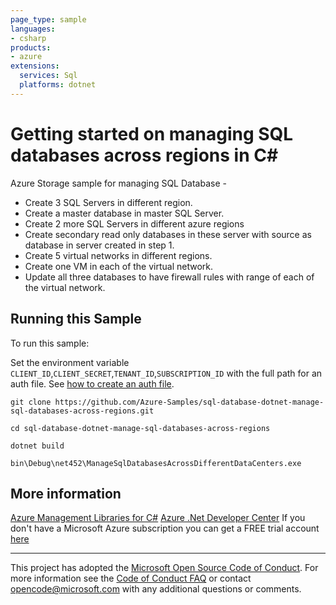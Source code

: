 ```yaml
---
page_type: sample
languages:
- csharp
products:
- azure
extensions:
  services: Sql
  platforms: dotnet
---
```


# Getting started on managing SQL databases across regions in C# #

 Azure Storage sample for managing SQL Database -
  - Create 3 SQL Servers in different region.
  - Create a master database in master SQL Server.
  - Create 2 more SQL Servers in different azure regions
  - Create secondary read only databases in these server with source as database in server created in step 1.
  - Create 5 virtual networks in different regions.
  - Create one VM in each of the virtual network.
  - Update all three databases to have firewall rules with range of each of the virtual network.


## Running this Sample ##

To run this sample:

Set the environment variable `CLIENT_ID`,`CLIENT_SECRET`,`TENANT_ID`,`SUBSCRIPTION_ID` with the full path for an auth file. See [how to create an auth file](https://github.com/Azure/azure-libraries-for-net/blob/master/AUTH.md).

    git clone https://github.com/Azure-Samples/sql-database-dotnet-manage-sql-databases-across-regions.git

    cd sql-database-dotnet-manage-sql-databases-across-regions

    dotnet build

    bin\Debug\net452\ManageSqlDatabasesAcrossDifferentDataCenters.exe

## More information ##

[Azure Management Libraries for C#](https://github.com/Azure/azure-sdk-for-net/)
[Azure .Net Developer Center](https://azure.microsoft.com/en-us/develop/net/)
If you don't have a Microsoft Azure subscription you can get a FREE trial account [here](http://go.microsoft.com/fwlink/?LinkId=330212)

---

This project has adopted the [Microsoft Open Source Code of Conduct](https://opensource.microsoft.com/codeofconduct/). For more information see the [Code of Conduct FAQ](https://opensource.microsoft.com/codeofconduct/faq/) or contact [opencode@microsoft.com](mailto:opencode@microsoft.com) with any additional questions or comments.